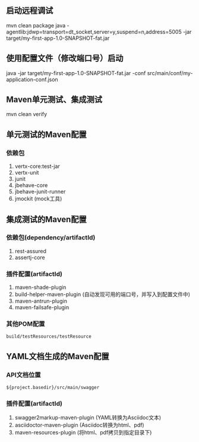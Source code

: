 启动远程调试
--------------
mvn clean package
java -agentlib:jdwp=transport=dt_socket,server=y,suspend=n,address=5005 -jar target/my-first-app-1.0-SNAPSHOT-fat.jar

使用配置文件（修改端口号）启动
--------------
java -jar target/my-first-app-1.0-SNAPSHOT-fat.jar -conf src/main/conf/my-application-conf.json

Maven单元测试、集成测试
--------------
mvn clean verify


## 单元测试的Maven配置
### 依赖包
1. vertx-core:test-jar
2. vertx-unit
3. junit
4. jbehave-core
5. jbehave-junit-runner
6. jmockit (mock工具)

## 集成测试的Maven配置
### 依赖包(dependency/artifactId)
1. rest-assured
2. assertj-core

### 插件配置(artifactId)
1. maven-shade-plugin
2. build-helper-maven-plugin (自动发现可用的端口号，并写入到配置文件中)
3. maven-antrun-plugin
4. maven-failsafe-plugin

### 其他POM配置
<pre><code>build/testResources/testResource</code></pre>


## YAML文档生成的Maven配置
### API文档位置
<pre><code>${project.basedir}/src/main/swagger</code></pre>

### 插件配置(artifactId)
1. swagger2markup-maven-plugin (YAML转换为Asciidoc文本)
2. asciidoctor-maven-plugin (Asciidoc转换为html、pdf)
3. maven-resources-plugin (将html、pdf拷贝到指定目录下)